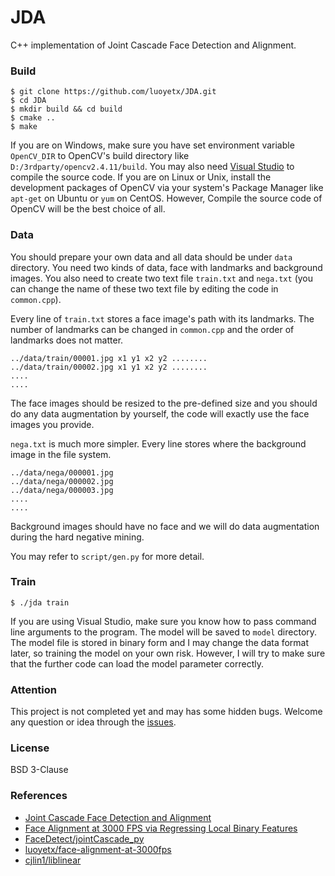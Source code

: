 JDA
===

C++ implementation of Joint Cascade Face Detection and Alignment.

### Build

```
$ git clone https://github.com/luoyetx/JDA.git
$ cd JDA
$ mkdir build && cd build
$ cmake ..
$ make
```

If you are on Windows, make sure you have set environment variable `OpenCV_DIR` to OpenCV's build directory like `D:/3rdparty/opencv2.4.11/build`. You may also need [Visual Studio](https://www.visualstudio.com/) to compile the source code. If you are on Linux or Unix, install the development packages of OpenCV via your system's Package Manager like `apt-get` on Ubuntu or `yum` on CentOS. However, Compile the source code of OpenCV will be the best choice of all.

### Data

You should prepare your own data and all data should be under `data` directory. You need two kinds of data, face with landmarks and background images. You also need to create two text file `train.txt` and `nega.txt` (you can change the name of these two text file by editing the code in `common.cpp`).

Every line of `train.txt` stores a face image's path with its landmarks. The number of landmarks can be changed in `common.cpp` and the order of landmarks does not matter.

```
../data/train/00001.jpg x1 y1 x2 y2 ........
../data/train/00002.jpg x1 y1 x2 y2 ........
....
....
```

The face images should be resized to the pre-defined size and you should do any data augmentation by yourself, the code will exactly use the face images you provide.

`nega.txt` is much more simpler. Every line stores where the background image in the file system.

```
../data/nega/000001.jpg
../data/nega/000002.jpg
../data/nega/000003.jpg
....
....
```

Background images should have no face and we will do data augmentation during the hard negative mining.

You may refer to `script/gen.py` for more detail.

### Train

```
$ ./jda train
```

If you are using Visual Studio, make sure you know how to pass command line arguments to the program. The model will be saved to `model` directory. The model file is stored in binary form and I may change the data format later, so training the model on your own risk. However, I will try to make sure that the further code can load the model parameter correctly.

### Attention

This project is not completed yet and may has some hidden bugs. Welcome any question or idea through the [issues](https://github.com/luoyetx/JDA/issues).

### License

BSD 3-Clause

### References

- [Joint Cascade Face Detection and Alignment](http://home.ustc.edu.cn/~chendong/JointCascade/ECCV14_JointCascade.pdf)
- [Face Alignment at 3000 FPS via Regressing Local Binary Features](http://research.microsoft.com/en-us/people/yichenw/cvpr14_facealignment.pdf)
- [FaceDetect/jointCascade_py](https://github.com/FaceDetect/jointCascade_py)
- [luoyetx/face-alignment-at-3000fps](https://github.com/luoyetx/face-alignment-at-3000fps)
- [cjlin1/liblinear](https://github.com/cjlin1/liblinear)
